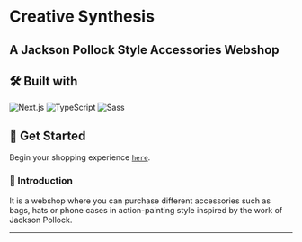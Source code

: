 # Creative Synthesis 
## A Jackson Pollock Style Accessories Webshop

## 🛠️ Built with

![Next.js](https://img.shields.io/badge/next.js-000000?style=for-the-badge&logo=nextdotjs&logoColor=white)
![TypeScript](https://img.shields.io/badge/TypeScript-007ACC?style=for-the-badge&logo=typescript&logoColor=white)
![Sass](https://img.shields.io/badge/Sass-CC6699?style=for-the-badge&logo=sass&logoColor=white)

## 🚀 Get Started

Begin your shopping experience [`here`](https://next-webshop-0c11d6cf0329.herokuapp.com).

### 📢 Introduction

It is a webshop where you can purchase different accessories such as bags, hats or phone cases in action-painting style inspired by the work of Jackson Pollock. 

---
